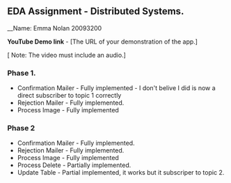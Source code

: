 ## EDA Assignment - Distributed Systems.

__Name: Emma Nolan 20093200

__YouTube Demo link__ - [The URL of your demonstration of the app.]

[ Note: The video must include an audio.]

### Phase 1.

+ Confirmation Mailer - Fully implemented - I don't belive I did is now a direct subscriber to topic 1 correctly
+ Rejection Mailer - Fully implemented.
+ Process Image - Fully implemented

### Phase 2 

+ Confirmation Mailer - Fully implemented.
+ Rejection Mailer - Fully implemented.
+ Process Image - Fully implemented
+ Process Delete - Partially implemented.
+ Update Table - Partial implemented, it works but it subscriper to topic 2.



